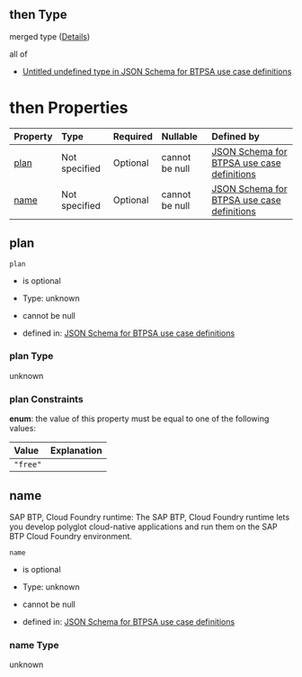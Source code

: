 ## then Type

merged type ([Details](btpsa-usecase-properties-services-items-allof-3-then-allof-0-then.md))

all of

*   [Untitled undefined type in JSON Schema for BTPSA use case definitions](btpsa-usecase-properties-services-items-allof-3-then-allof-0-then-allof-0.md "check type definition")

# then Properties

| Property      | Type          | Required | Nullable       | Defined by                                                                                                                                                                                                          |
| :------------ | :------------ | :------- | :------------- | :------------------------------------------------------------------------------------------------------------------------------------------------------------------------------------------------------------------ |
| [plan](#plan) | Not specified | Optional | cannot be null | [JSON Schema for BTPSA use case definitions](btpsa-usecase-properties-services-items-allof-3-then-allof-0-then-properties-plan.md "undefined#/properties/services/items/allOf/3/then/allOf/0/then/properties/plan") |
| [name](#name) | Not specified | Optional | cannot be null | [JSON Schema for BTPSA use case definitions](btpsa-usecase-properties-services-items-allof-3-then-allof-0-then-properties-name.md "undefined#/properties/services/items/allOf/3/then/allOf/0/then/properties/name") |

## plan



`plan`

*   is optional

*   Type: unknown

*   cannot be null

*   defined in: [JSON Schema for BTPSA use case definitions](btpsa-usecase-properties-services-items-allof-3-then-allof-0-then-properties-plan.md "undefined#/properties/services/items/allOf/3/then/allOf/0/then/properties/plan")

### plan Type

unknown

### plan Constraints

**enum**: the value of this property must be equal to one of the following values:

| Value    | Explanation |
| :------- | :---------- |
| `"free"` |             |

## name

SAP BTP, Cloud Foundry runtime: The SAP BTP, Cloud Foundry runtime lets you develop polyglot cloud-native applications and run them on the SAP BTP Cloud Foundry environment.

`name`

*   is optional

*   Type: unknown

*   cannot be null

*   defined in: [JSON Schema for BTPSA use case definitions](btpsa-usecase-properties-services-items-allof-3-then-allof-0-then-properties-name.md "undefined#/properties/services/items/allOf/3/then/allOf/0/then/properties/name")

### name Type

unknown

